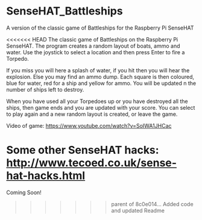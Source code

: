# SenseHAT_Battleships
A version of the classic game of Battleships for the Raspberry Pi SenseHAT

<<<<<<< HEAD
The classic game of Battleships on the Raspberry Pi SenseHAT.  The program creates a random layout of boats, ammo and water.  Use the joystick to select a location and then press Enter to fire a Torpedo.

If you miss you will here a splash of water, if you hit then you will hear the explosion.  Else you may find an ammo dump.  Each square is then coloured, blue for water, red for a ship and yellow for ammo.  You will be updated n the number of ships left to destroy.

When you have used all your Torpedoes up or you have destroyed all the ships, then game ends and you are updated with your score.  You can select to play again and a new random layout is created, or leave the game.

Video of game: https://www.youtube.com/watch?v=SoIWA1JHCac

Some other SenseHAT hacks: http://www.tecoed.co.uk/sense-hat-hacks.html
=======
Coming Soon!
>>>>>>> parent of 8c0e014... Added code and updated Readme

